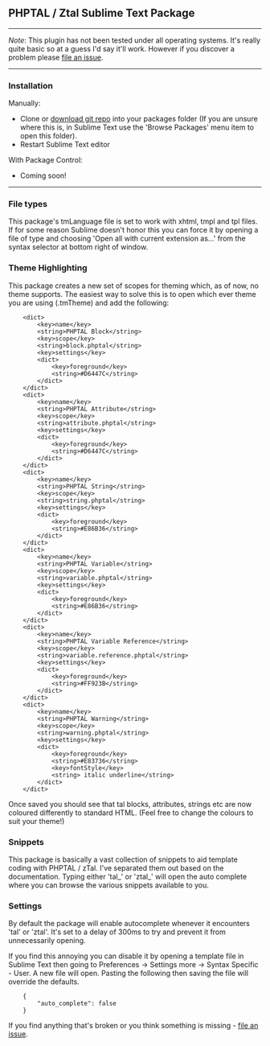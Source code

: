 ## PHPTAL / Ztal Sublime Text Package
---
*Note*: This plugin has not been tested under all operating systems. It's really quite basic so at a guess I'd say it'll work. However if you discover a problem please [file an issue][1].

---

### Installation

Manually:

 - Clone or [download git repo][2] into your packages folder (If you are unsure where this is, in Sublime Text use the 'Browse Packages' menu item to open this folder).
 - Restart Sublime Text editor

With Package Control:

 - Coming soon!

---

### File types
This package's tmLanguage file is set to work with xhtml, tmpl and tpl files. If for some reason Sublime doesn't honor this you can force it by opening a file of type and choosing 'Open all with current extension as...' from the syntax selector at bottom right of window.

### Theme Highlighting
This package creates a new set of scopes for theming which, as of now, no theme supports. The easiest way to solve this is to open which ever theme you are using (.tmTheme) and add the following:

		<dict>
			<key>name</key>
			<string>PHPTAL Block</string>
			<key>scope</key>
			<string>block.phptal</string>
			<key>settings</key>
			<dict>
				<key>foreground</key>
				<string>#D6447C</string>
			</dict>
		</dict>
		<dict>
			<key>name</key>
			<string>PHPTAL Attribute</string>
			<key>scope</key>
			<string>attribute.phptal</string>
			<key>settings</key>
			<dict>
				<key>foreground</key>
				<string>#D6447C</string>
			</dict>
		</dict>
		<dict>
			<key>name</key>
			<string>PHPTAL String</string>
			<key>scope</key>
			<string>string.phptal</string>
			<key>settings</key>
			<dict>
				<key>foreground</key>
				<string>#E86B36</string>
			</dict>
		</dict>
		<dict>
			<key>name</key>
			<string>PHPTAL Variable</string>
			<key>scope</key>
			<string>variable.phptal</string>
			<key>settings</key>
			<dict>
				<key>foreground</key>
				<string>#E86B36</string>
			</dict>
		</dict>
		<dict>
			<key>name</key>
			<string>PHPTAL Variable Reference</string>
			<key>scope</key>
			<string>variable.reference.phptal</string>
			<key>settings</key>
			<dict>
				<key>foreground</key>
				<string>#FF923B</string>
			</dict>
		</dict>
		<dict>
			<key>name</key>
			<string>PHPTAL Warning</string>
			<key>scope</key>
			<string>warning.phptal</string>
			<key>settings</key>
			<dict>
				<key>foreground</key>
				<string>#E83736</string>
				<key>fontStyle</key>
				<string> italic underline</string>
			</dict>
		</dict>

Once saved you should see that tal blocks, attributes, strings etc are now coloured differently to standard HTML.
(Feel free to change the colours to suit your theme!)

### Snippets
This package is basically a vast collection of snippets to aid template coding with PHPTAL / zTal. I've separated them out based on the documentation. Typing either 'tal_' or 'ztal_' will open the auto complete where you can browse the various snippets available to you.

### Settings
By default the package will enable autocomplete whenever it encounters 'tal' or 'ztal'. It's set to a delay of 300ms to try and prevent it from unnecessarily opening.

If you find this annoying you can disable it by opening a template file in Sublime Text then going to Preferences -> Settings more -> Syntax Specific - User. A new file will open. Pasting the following then saving the file will override the defaults.

		{
			"auto_complete": false
		}

If you find anything that's broken or you think something is missing - [file an issue][1].


  [1]: https://github.com/jackw/phptal-sublime/issues
  [2]: https://github.com/jackw/phptal-sublime/archive/master.zip